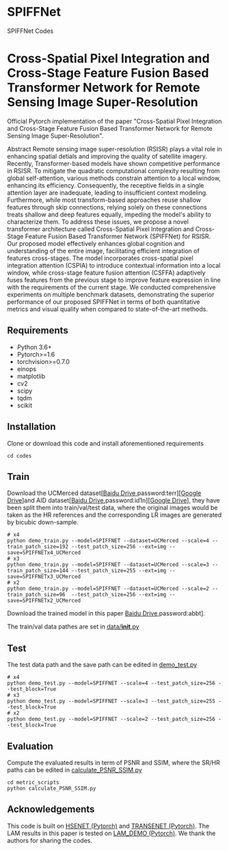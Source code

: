 # SPIFFNet
SPIFFNet Codes
# Cross-Spatial Pixel Integration and Cross-Stage Feature Fusion Based Transformer Network for Remote Sensing Image Super-Resolution
Official Pytorch implementation of the paper "Cross-Spatial Pixel Integration and Cross-Stage Feature Fusion Based Transformer Network for Remote Sensing Image Super-Resolution".  

Abstract
Remote sensing image super-resolution (RSISR) plays a vital role in enhancing spatial detials and improving the quality of satellite imagery. Recently, Transformer-based models have shown competitive performance in RSISR. To mitigate the quadratic computational complexity resulting from global self-attention, various methods constrain attention to a local window, enhancing its efficiency. Consequently, the receptive fields in a single attention layer are inadequate, leading to insufficient context modeling. Furthermore, while most transform-based approaches reuse shallow features through skip connections, relying solely on these connections treats shallow and deep features equally, impeding the model's ability to characterize them. To address these issues, we propose a novel transformer architecture called Cross-Spatial Pixel Integration and Cross-Stage Feature Fusion Based Transformer Network (SPIFFNet) for RSISR. Our proposed model effectively enhances global cognition and understanding of the entire image, facilitating efficient integration of features cross-stages. The model incorporates cross-spatial pixel integration attention (CSPIA) to introduce contextual information into a local window, while cross-stage feature fusion attention (CSFFA) adaptively fuses features from the previous stage to improve feature expression in line with the requirements of the current stage. We conducted comprehensive experiments on multiple benchmark datasets, demonstrating the superior performance of our proposed SPIFFNet in terms of both quantitative metrics and visual quality when compared to state-of-the-art methods.

## Requirements
- Python 3.6+
- Pytorch>=1.6
- torchvision>=0.7.0
- einops
- matplotlib
- cv2
- scipy
- tqdm
- scikit


## Installation
Clone or download this code and install aforementioned requirements 
```
cd codes
```

## Train
Download the UCMerced dataset[[Baidu Drive](https://pan.baidu.com/s/1ijFUcLozP2wiHg14VBFYWw),password:terr][[Google Drive](https://drive.google.com/file/d/12pmtffUEAhbEAIn_pit8FxwcdNk4Bgjg/view)]and AID dataset[[Baidu Drive](https://pan.baidu.com/s/1Cf-J_YdcCB2avPEUZNBoCA),password:id1n][[Google Drive](https://drive.google.com/file/d/1d_Wq_U8DW-dOC3etvF4bbbWMOEqtZwF7/view)], they have been split them into train/val/test data, where the original images would be taken as the HR references and the corresponding LR images are generated by bicubic down-sample. 
```
# x4
python demo_train.py --model=SPIFFNET --dataset=UCMerced --scale=4 --train_patch_size=192 --test_patch_size=256 --ext=img --save=SPIFFNETx4_UCMerced
# x3
python demo_train.py --model=SPIFFNET --dataset=UCMerced --scale=3 --train_patch_size=144 --test_patch_size=255 --ext=img --save=SPIFFNETx3_UCMerced
# x2
python demo_train.py --model=SPIFFNET --dataset=UCMerced --scale=2 --train_patch_size=96  --test_patch_size=256 --ext=img --save=SPIFFNETx2_UCMerced
```
Download the trained model in this paper [Baidu Drive](https://pan.baidu.com/s/13p6YpSQZ8RM9Afl-5u2kJg?pwd=abbt),password:abbt]. 

The train/val data pathes are set in [data/__init__.py](codes/data/__init__.py) 

## Test 
The test data path and the save path can be edited in [demo_test.py](codes/demo_test.py)

```
# x4
python demo_test.py --model=SPIFFNET --scale=4 --test_patch_size=256 --test_block=True
# x3
python demo_test.py --model=SPIFFNET --scale=3 --test_patch_size=255 --test_block=True
# x2
python demo_test.py --model=SPIFFNET --scale=2 --test_patch_size=256 --test_block=True
```

## Evaluation 
Compute the evaluated results in term of PSNR and SSIM, where the SR/HR paths can be edited in [calculate_PSNR_SSIM.py](codes/metric_scripts/calculate_PSNR_SSIM.py)

```
cd metric_scripts 
python calculate_PSNR_SSIM.py
```


## Acknowledgements 
This code is built on [HSENET (Pytorch)](https://github.com/Shaosifan/HSENet) and [TRANSENET (Pytorch)](https://github.com/Shaosifan/TransENet). 
The LAM results in this paper is tested on [LAM_DEMO (Pytorch)](https://github.com/X-Lowlevel-Vision/LAM_Demo). 
We thank the authors for sharing the codes.  


